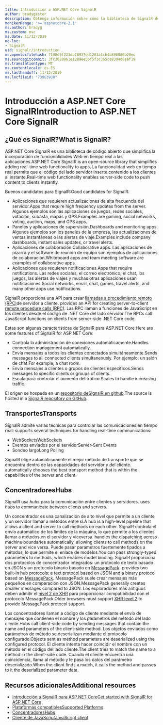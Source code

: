 ```yaml
---
title: Introducción a ASP.NET Core SignalR
author: bradygaster
description: Obtenga información sobre cómo la biblioteca de SignalR de ASP.NET Core simplifica la adición de funcionalidad en tiempo real a las aplicaciones.
monikerRange: '>= aspnetcore-2.1'
ms.author: bradyg
ms.custom: mvc
ms.date: 11/12/2019
no-loc:
- SignalR
uid: signalr/introduction
ms.openlocfilehash: 7108d9f223db78937dd1203a1cb4b890006b20ec
ms.sourcegitcommit: 3fc3020961e1289ee5bf5f3c365ce8304d8ebf19
ms.translationtype: MT
ms.contentlocale: es-ES
ms.lasthandoff: 11/12/2019
ms.locfileid: "73963938"
---
```

# <a name="introduction-to-aspnet-core-opno-locsignalr"></a><span data-ttu-id="5d996-103">Introducción a ASP.NET Core SignalR</span><span class="sxs-lookup"><span data-stu-id="5d996-103">Introduction to ASP.NET Core SignalR</span></span>

## <a name="what-is-opno-locsignalr"></a><span data-ttu-id="5d996-104">¿Qué es SignalR?</span><span class="sxs-lookup"><span data-stu-id="5d996-104">What is SignalR?</span></span>

<span data-ttu-id="5d996-105">ASP.NET Core SignalR es una biblioteca de código abierto que simplifica la incorporación de funcionalidades Web en tiempo real a las aplicaciones.</span><span class="sxs-lookup"><span data-stu-id="5d996-105">ASP.NET Core SignalR is an open-source library that simplifies adding real-time web functionality to apps.</span></span> <span data-ttu-id="5d996-106">La funcionalidad web en tiempo real permite que el código del lado servidor Inserte contenido a los clientes al instante.</span><span class="sxs-lookup"><span data-stu-id="5d996-106">Real-time web functionality enables server-side code to push content to clients instantly.</span></span>

<span data-ttu-id="5d996-107">Buenos candidatos para SignalR:</span><span class="sxs-lookup"><span data-stu-id="5d996-107">Good candidates for SignalR:</span></span>

* <span data-ttu-id="5d996-108">Aplicaciones que requieren actualizaciones de alta frecuencia del servidor.</span><span class="sxs-lookup"><span data-stu-id="5d996-108">Apps that require high frequency updates from the server.</span></span> <span data-ttu-id="5d996-109">Algunos ejemplos son las aplicaciones de juegos, redes sociales, votación, subasta, mapas y GPS.</span><span class="sxs-lookup"><span data-stu-id="5d996-109">Examples are gaming, social networks, voting, auction, maps, and GPS apps.</span></span>
* <span data-ttu-id="5d996-110">Paneles y aplicaciones de supervisión.</span><span class="sxs-lookup"><span data-stu-id="5d996-110">Dashboards and monitoring apps.</span></span> <span data-ttu-id="5d996-111">Algunos ejemplos son los paneles de la empresa, las actualizaciones de ventas instantáneas o las alertas de viaje.</span><span class="sxs-lookup"><span data-stu-id="5d996-111">Examples include company dashboards, instant sales updates, or travel alerts.</span></span>
* <span data-ttu-id="5d996-112">Aplicaciones de colaboración.</span><span class="sxs-lookup"><span data-stu-id="5d996-112">Collaborative apps.</span></span> <span data-ttu-id="5d996-113">Las aplicaciones de pizarra y el software de reunión de equipo son ejemplos de aplicaciones de colaboración.</span><span class="sxs-lookup"><span data-stu-id="5d996-113">Whiteboard apps and team meeting software are examples of collaborative apps.</span></span>
* <span data-ttu-id="5d996-114">Aplicaciones que requieren notificaciones.</span><span class="sxs-lookup"><span data-stu-id="5d996-114">Apps that require notifications.</span></span> <span data-ttu-id="5d996-115">Las redes sociales, el correo electrónico, el chat, los juegos, las alertas de viajes y muchas otras aplicaciones usan notificaciones.</span><span class="sxs-lookup"><span data-stu-id="5d996-115">Social networks, email, chat, games, travel alerts, and many other apps use notifications.</span></span>

SignalR<span data-ttu-id="5d996-116"> proporciona una API para crear [llamadas a procedimiento remoto (RPC)](https://wikipedia.org/wiki/Remote_procedure_call)de servidor a cliente.</span><span class="sxs-lookup"><span data-stu-id="5d996-116"> provides an API for creating server-to-client [remote procedure calls (RPC)](https://wikipedia.org/wiki/Remote_procedure_call).</span></span> <span data-ttu-id="5d996-117">Las RPC llaman a funciones de JavaScript en los clientes desde el código de .NET Core del lado servidor.</span><span class="sxs-lookup"><span data-stu-id="5d996-117">The RPCs call JavaScript functions on clients from server-side .NET Core code.</span></span>

<span data-ttu-id="5d996-118">Estas son algunas características de SignalR para ASP.NET Core:</span><span class="sxs-lookup"><span data-stu-id="5d996-118">Here are some features of SignalR for ASP.NET Core:</span></span>

* <span data-ttu-id="5d996-119">Controla la administración de conexiones automáticamente.</span><span class="sxs-lookup"><span data-stu-id="5d996-119">Handles connection management automatically.</span></span>
* <span data-ttu-id="5d996-120">Envía mensajes a todos los clientes conectados simultáneamente.</span><span class="sxs-lookup"><span data-stu-id="5d996-120">Sends messages to all connected clients simultaneously.</span></span> <span data-ttu-id="5d996-121">Por ejemplo, un salón de chat.</span><span class="sxs-lookup"><span data-stu-id="5d996-121">For example, a chat room.</span></span>
* <span data-ttu-id="5d996-122">Envía mensajes a clientes o grupos de clientes específicos.</span><span class="sxs-lookup"><span data-stu-id="5d996-122">Sends messages to specific clients or groups of clients.</span></span>
* <span data-ttu-id="5d996-123">Escala para controlar el aumento del tráfico.</span><span class="sxs-lookup"><span data-stu-id="5d996-123">Scales to handle increasing traffic.</span></span>

<span data-ttu-id="5d996-124">El origen se hospeda en un [repositorio deSignalR en github](https://github.com/aspnet/AspNetCore/tree/master/src/SignalR).</span><span class="sxs-lookup"><span data-stu-id="5d996-124">The source is hosted in a [SignalR repository on GitHub](https://github.com/aspnet/AspNetCore/tree/master/src/SignalR).</span></span>

## <a name="transports"></a><span data-ttu-id="5d996-125">Transportes</span><span class="sxs-lookup"><span data-stu-id="5d996-125">Transports</span></span>

SignalR<span data-ttu-id="5d996-126"> admite varias técnicas para controlar las comunicaciones en tiempo real:</span><span class="sxs-lookup"><span data-stu-id="5d996-126"> supports several techniques for handling real-time communications:</span></span>

* [<span data-ttu-id="5d996-127">WebSockets</span><span class="sxs-lookup"><span data-stu-id="5d996-127">WebSockets</span></span>](https://tools.ietf.org/html/rfc7118)
* <span data-ttu-id="5d996-128">Eventos enviados por el servidor</span><span class="sxs-lookup"><span data-stu-id="5d996-128">Server-Sent Events</span></span>
* <span data-ttu-id="5d996-129">Sondeo largo</span><span class="sxs-lookup"><span data-stu-id="5d996-129">Long Polling</span></span>

SignalR<span data-ttu-id="5d996-130"> elige automáticamente el mejor método de transporte que se encuentra dentro de las capacidades del servidor y del cliente.</span><span class="sxs-lookup"><span data-stu-id="5d996-130"> automatically chooses the best transport method that is within the capabilities of the server and client.</span></span>

## <a name="hubs"></a><span data-ttu-id="5d996-131">Concentradores</span><span class="sxs-lookup"><span data-stu-id="5d996-131">Hubs</span></span>

SignalR<span data-ttu-id="5d996-132"> usa *hubs* para la comunicación entre clientes y servidores.</span><span class="sxs-lookup"><span data-stu-id="5d996-132"> uses *hubs* to communicate between clients and servers.</span></span>

<span data-ttu-id="5d996-133">Un concentrador es una canalización de alto nivel que permite a un cliente y un servidor llamar a métodos entre sí.</span><span class="sxs-lookup"><span data-stu-id="5d996-133">A hub is a high-level pipeline that allows a client and server to call methods on each other.</span></span> SignalR<span data-ttu-id="5d996-134"> controla el envío automático de los límites de la máquina, lo que permite a los clientes llamar a métodos en el servidor y viceversa.</span><span class="sxs-lookup"><span data-stu-id="5d996-134"> handles the dispatching across machine boundaries automatically, allowing clients to call methods on the server and vice versa.</span></span> <span data-ttu-id="5d996-135">Puede pasar parámetros fuertemente tipados a métodos, lo que permite el enlace de modelos.</span><span class="sxs-lookup"><span data-stu-id="5d996-135">You can pass strongly-typed parameters to methods, which enables model binding.</span></span> SignalR<span data-ttu-id="5d996-136"> proporciona dos protocolos de concentrador integrados: un protocolo de texto basado en JSON y un protocolo binario basado en [MessagePack](https://msgpack.org/).</span><span class="sxs-lookup"><span data-stu-id="5d996-136"> provides two built-in hub protocols: a text protocol based on JSON and a binary protocol based on [MessagePack](https://msgpack.org/).</span></span>  <span data-ttu-id="5d996-137">MessagePack suele crear mensajes más pequeños en comparación con JSON.</span><span class="sxs-lookup"><span data-stu-id="5d996-137">MessagePack generally creates smaller messages compared to JSON.</span></span> <span data-ttu-id="5d996-138">Los exploradores más antiguos deben admitir el [nivel 2 de XHR](https://caniuse.com/#feat=xhr2) para proporcionar compatibilidad con el protocolo MessagePack.</span><span class="sxs-lookup"><span data-stu-id="5d996-138">Older browsers must support [XHR level 2](https://caniuse.com/#feat=xhr2) to provide MessagePack protocol support.</span></span>

<span data-ttu-id="5d996-139">Los concentradores llaman a código de cliente mediante el envío de mensajes que contienen el nombre y los parámetros del método del lado cliente.</span><span class="sxs-lookup"><span data-stu-id="5d996-139">Hubs call client-side code by sending messages that contain the name and parameters of the client-side method.</span></span> <span data-ttu-id="5d996-140">Los objetos enviados como parámetros de método se deserializan mediante el protocolo configurado.</span><span class="sxs-lookup"><span data-stu-id="5d996-140">Objects sent as method parameters are deserialized using the configured protocol.</span></span> <span data-ttu-id="5d996-141">El cliente intenta hacer coincidir el nombre con un método en el código del lado cliente.</span><span class="sxs-lookup"><span data-stu-id="5d996-141">The client tries to match the name to a method in the client-side code.</span></span> <span data-ttu-id="5d996-142">Cuando el cliente encuentra una coincidencia, llama al método y le pasa los datos del parámetro deserializado.</span><span class="sxs-lookup"><span data-stu-id="5d996-142">When the client finds a match, it calls the method and passes to it the deserialized parameter data.</span></span>

## <a name="additional-resources"></a><span data-ttu-id="5d996-143">Recursos adicionales</span><span class="sxs-lookup"><span data-stu-id="5d996-143">Additional resources</span></span>

* <span data-ttu-id="5d996-144">[Introducción a SignalR para ASP.NET Core](xref:tutorials/signalr)</span><span class="sxs-lookup"><span data-stu-id="5d996-144">[Get started with SignalR for ASP.NET Core](xref:tutorials/signalr)</span></span>
* [<span data-ttu-id="5d996-145">Plataformas compatibles</span><span class="sxs-lookup"><span data-stu-id="5d996-145">Supported Platforms</span></span>](xref:signalr/supported-platforms)
* [<span data-ttu-id="5d996-146">Concentradores</span><span class="sxs-lookup"><span data-stu-id="5d996-146">Hubs</span></span>](xref:signalr/hubs)
* [<span data-ttu-id="5d996-147">Cliente de JavaScript</span><span class="sxs-lookup"><span data-stu-id="5d996-147">JavaScript client</span></span>](xref:signalr/javascript-client)
